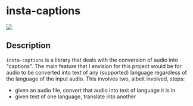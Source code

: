 # insta-captions

[![](https://img.shields.io/badge/project-link-green)](https://github.com/DavidCendejas/insta-captions)

## Description

`insta-captions` is a library that deals with the conversion of audio into "captions". The main feature that I envision for this project would be for audio to be converted into text of any (supported) language regardless of the language of the input audio. This involves two, albeit involved, steps:

- given an audio file, convert that audio into text of language it is in
- given text of one language, translate into another